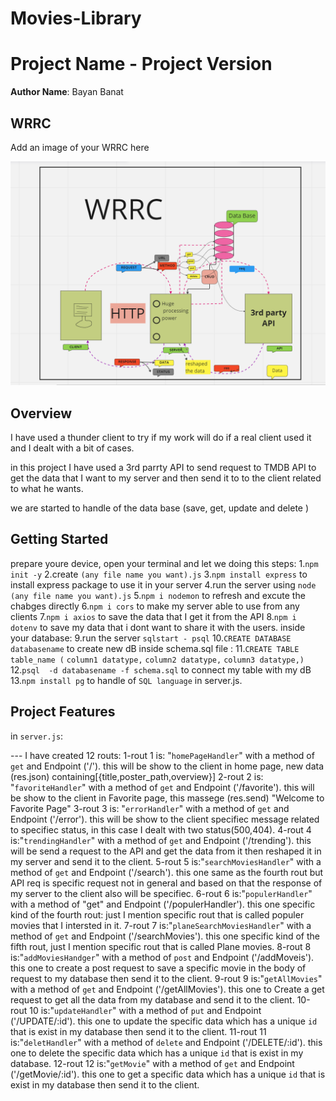 # Movies-Library
# Project Name - Project Version

**Author Name**: Bayan Banat

## WRRC
Add an image of your WRRC here

![WRRC](/img/WRRC4.png)

## Overview
I have used a thunder client to try if my work will
 do if a real client used it and I dealt with a bit of cases.

in this project I have used a 3rd parrty API to send request to TMDB API to get the data that I want to my server and then send it to to the client related to what he wants.

 we are started to handle of the data base (save, get, update and delete )

## Getting Started
<!-- What are the steps that a user must take in order to build this app on their own machine and get it running? -->

prepare youre device, open your terminal and let we doing this steps:
1.`npm init -y` 
2.create `(any file name you want).js` 
3.`npm install express` to install express package to use it in your server
4.run the server using `node (any file name you want).js`
5.`npm i nodemon` to refresh and excute the chabges directly
6.`npm i cors` to make my server able to use from any clients
7.`npm i axios` to save the data that I get it from the API
8.`npm i dotenv` to save my data that i dont want to share it with the users.
 inside your database:
9.run the server `sqlstart - psql`
10.`CREATE DATABASE databasename` to create new dB
inside schema.sql file :
11.`CREATE TABLE table_name (`
    `column1 datatype,`
    `column2 datatype,`
    `column3 datatype,)`
12.`psql  -d databasename -f schema.sql` to connect my table with my dB
13.`npm install pg` to handle of `SQL language` in server.js.

## Project Features
<!-- What are the features included in you app -->

in `server.js`:

--- I have created 12 routs:
   1-rout 1 is: "`homePageHandler`" with a method of `get` and Endpoint ('/'). this will be show to the client in home page, new data (res.json) containing[{title,poster_path,overview}]
   2-rout 2 is: "`favoriteHandler`" with a method of `get` and Endpoint ('/favorite'). this will be show to the client in Favorite page, this massege (res.send) "Welcome to Favorite Page"
   3-rout 3 is: "`errorHandler`" with a method of `get` and Endpoint ('/error'). this will be show to the client specifiec message related to specifiec status, in this case I dealt with two status(500,404).
   4-rout 4 is:"`trendingHandler`" with a method of `get` and Endpoint ('/trending'). this will be send a request to the API and get the data from it then reshaped it in my server and send it to the client.
   5-rout 5 is:"`searchMoviesHandler`" with a method of `get` and Endpoint ('/search'). this one same as the fourth rout but API req is specific request not in general and based on that the response of my server to the client also will be specifiec.
   6-rout 6 is:"`populerHandler`" with a method of "get" and Endpoint ('/populerHandler'). this one specific kind of the fourth rout: just I mention specific rout that is called populer movies that I intersted in it.
   7-rout 7 is:"`planeSearchMoviesHandler`" with a method of `get` and Endpoint ('/searchMovies'). this one specific kind of the fifth rout, just I mention specific rout that is called Plane movies.
   8-rout 8 is:"`addMoviesHandger`" with a method of `post` and Endpoint ('/addMoveis'). this one to create a post request to save a specific movie in the body of request to my database then send it to the client.
   9-rout 9 is:"`getAllMovies`" with a method of `get` and Endpoint ('/getAllMovies'). this one to Create a get request to get all the data from my database and send it to the client.
   10-rout 10 is:"`updateHandler`" with a method of `put` and Endpoint ('/UPDATE/:id'). this one to update the specific data which has a unique `id` that is exist in my database then send it to the client.
   11-rout 11 is:"`deletHandler`" with a method of `delete` and Endpoint ('/DELETE/:id'). this one to delete the specific data which has a unique `id` that is exist in my database.
   12-rout 12 is:"`getMovie`" with a method of `get` and Endpoint ('/getMovie/:id'). this one to get a specific data which has a unique `id` that is exist in my database then send it to the client.






   
